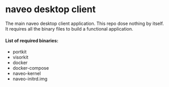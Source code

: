 # naveo desktop client

The main naveo desktop client application. This repo dose nothing by itself. It requires all the binary files to build a functional application.

#### List of required binaries:

- portkit
- visorkit
- docker
- docker-compose
- naveo-kernel
- naveo-initrd.img
